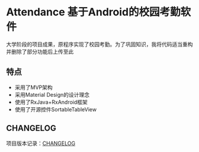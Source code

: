 ﻿# Attendance 基于Android的校园考勤软件

大学阶段的项目成果，原程序实现了校园考勤。为了巩固知识，我将代码适当重构并删除了部分功能后上传至此

## 特点

* 采用了MVP架构
* 采用Material Design的设计理念
* 使用了RxJava+RxAndroid框架
* 使用了开源控件SortableTableView

## CHANGELOG
项目版本记录：[CHANGELOG](https://github.com/lpq29743/Attendance/blob/master/CHANGELOG.md)
